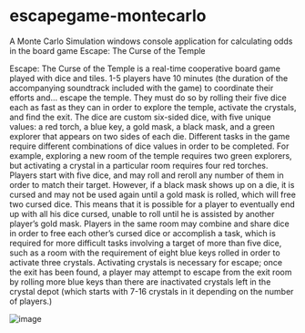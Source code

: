 # escapegame-montecarlo
A Monte Carlo Simulation windows console application for calculating odds in the board game Escape: The Curse of the Temple

Escape: The Curse of the Temple is a real-time cooperative board game played with dice and tiles. 1-5 players have 10 minutes (the duration of the accompanying soundtrack included with the game) to coordinate their efforts and… escape the temple. They must do so by rolling their five dice each as fast as they can in order to explore the temple, activate the crystals, and find the exit. The dice are custom six-sided dice, with five unique values: a red torch, a blue key, a gold mask, a black mask, and a green explorer that appears on two sides of each die. Different tasks in the game require different combinations of dice values in order to be completed. For example, exploring a new room of the temple requires two green explorers, but activating a crystal in a particular room requires four red torches. Players start with five dice, and may roll and reroll any number of them in order to match their target. However, if a black mask shows up on a die, it is cursed and may not be used again until a gold mask is rolled, which will free two cursed dice. This means that it is possible for a player to eventually end up with all his dice cursed, unable to roll until he is assisted by another player’s gold mask. Players in the same room may combine and share dice in order to free each other’s cursed dice or accomplish a task, which is required for more difficult tasks involving a target of more than five dice, such as a room with the requirement of eight blue keys rolled in order to activate three crystals. Activating crystals is necessary for escape; once the exit has been found, a player may attempt to escape from the exit room by rolling more blue keys than there are inactivated crystals left in the crystal depot (which starts with 7-16 crystals in it depending on the number of players.)

![image](https://github.com/cloudprism/escapegame-montecarlo/assets/18275607/c3701f69-d263-4764-9b45-8716b6348cdf)
